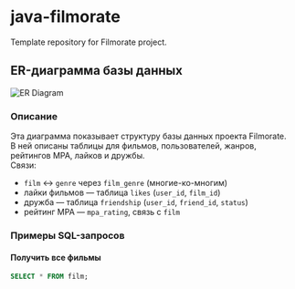 # java-filmorate
Template repository for Filmorate project.

## ER-диаграмма базы данных

![ER Diagram](db/filmorate-erd.png)

### Описание
Эта диаграмма показывает структуру базы данных проекта Filmorate.  
В ней описаны таблицы для фильмов, пользователей, жанров, рейтингов МРА, лайков и дружбы.  
Связи:
- `film` ↔ `genre` через `film_genre` (многие-ко-многим)
- лайки фильмов — таблица `likes` (`user_id`, `film_id`)
- дружба — таблица `friendship` (`user_id`, `friend_id`, `status`)
- рейтинг МРА — `mpa_rating`, связь с `film`

### Примеры SQL-запросов

#### Получить все фильмы
```sql
SELECT * FROM film;

